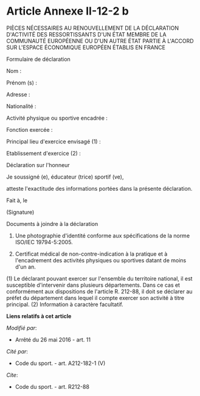 # Article Annexe II-12-2 b

PIÈCES NÉCESSAIRES AU RENOUVELLEMENT DE LA DÉCLARATION D'ACTIVITÉ DES RESSORTISSANTS D'UN ÉTAT MEMBRE DE LA COMMUNAUTÉ
EUROPÉENNE OU D'UN AUTRE ÉTAT PARTIE À L'ACCORD SUR L'ESPACE ÉCONOMIQUE EUROPÉEN ÉTABLIS EN FRANCE 

Formulaire de déclaration 

Nom : 

Prénom (s) : 

Adresse : 

Nationalité : 

Activité physique ou sportive encadrée : 

Fonction exercée : 

Principal lieu d'exercice envisagé (1) : 

Etablissement d'exercice (2) : 

Déclaration sur l'honneur 

Je soussigné (e), éducateur (trice) sportif (ve), 

atteste l'exactitude des informations portées dans la présente déclaration. 

Fait à, le 

(Signature) 

Documents à joindre à la déclaration 

1.   Une photographie d'identité conforme aux spécifications de la norme ISO/IEC 19794-5:2005. 

2. Certificat médical de non-contre-indication à la pratique et à l'encadrement des activités physiques ou sportives datant
de moins d'un an. 

(1) Le déclarant pouvant exercer sur l'ensemble du territoire national, il est susceptible d'intervenir dans plusieurs
départements. Dans ce cas et conformément aux dispositions de l'article R. 212-88, il doit se déclarer au préfet du
département dans lequel il compte exercer son activité à titre principal. (2) Information à caractère facultatif.

**Liens relatifs à cet article**

_Modifié par_:

  - Arrêté du 26 mai 2016 - art. 11

_Cité par_:

  - Code du sport. - art. A212-182-1 (V)

_Cite_:

  - Code du sport. - art. R212-88
